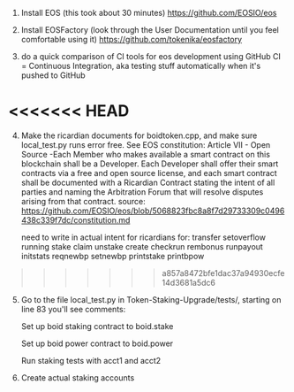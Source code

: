 1. Install EOS (this took about 30 minutes)
https://github.com/EOSIO/eos

2. Install EOSFactory (look through the User Documentation until you feel comfortable using it)
https://github.com/tokenika/eosfactory

3. do a quick comparison of CI tools for eos development using GitHub
	CI = Continuous Integration, aka testing stuff automatically when it's pushed to GitHub

<<<<<<< HEAD
=======
4. Make the ricardian documents for boidtoken.cpp, and make sure local_test.py runs error free.
	See EOS constitution:
		Article VII - Open Source -Each Member who makes available a smart contract on this blockchain shall be a Developer. Each Developer shall offer their smart contracts via a free and open source license, and each smart contract shall be documented with a Ricardian Contract stating the intent of all parties and naming the Arbitration Forum that will resolve disputes arising from that contract.
	source: https://github.com/EOSIO/eos/blob/5068823fbc8a8f7d29733309c0496438c339f7dc/constitution.md

	need to write in actual intent for ricardians for:
		transfer
		setoverflow
		running
		stake
		claim
		unstake
		create
		checkrun
		rembonus
		runpayout
		initstats
		reqnewbp
		setnewbp
		printstake
		printbpow
>>>>>>> a857a8472bfe1dac37a94930ecfe14d3681a5dc6

5. Go to the file local_test.py in Token-Staking-Upgrade/tests/, starting on line 83 you'll see comments:

	Set up boid staking contract to boid.stake

	Set up boid power contract to boid.power

	Run staking tests with acct1 and acct2

6. Create actual staking accounts
